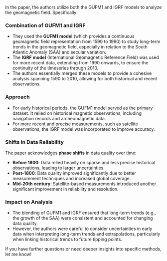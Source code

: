 In the paper, the authors utilize both the GUFM1 and IGRF models to analyze the geomagnetic field. Specifically:

### Combination of GUFM1 and IGRF
- They used the **GUFM1 model** (which provides a continuous geomagnetic field representation from 1590 to 1990) to study long-term trends in the geomagnetic field, especially in relation to the South Atlantic Anomaly (SAA) and secular variation.
- The **IGRF model** (International Geomagnetic Reference Field) was used for more recent data, extending from 1990 onwards, to ensure the continuity of the timeseries through 2010.
- The authors essentially merged these models to provide a cohesive analysis spanning 1590 to 2010, allowing for both historical and recent observations.

### Approach
- For early historical periods, the GUFM1 model served as the primary dataset. It relied on historical magnetic observations, including navigation records and archeomagnetic data.
- For more recent and precise measurements, such as satellite observations, the IGRF model was incorporated to improve accuracy.

### Shifts in Data Reliability
The paper acknowledges **phase shifts** in data quality over time:
- **Before 1800**: Data relied heavily on sparse and less precise historical observations, leading to larger uncertainties.
- **Post-1800**: Data quality improved significantly due to better measurement techniques and increased global coverage.
- **Mid-20th century**: Satellite-based measurements introduced another significant improvement in reliability and resolution.

### Impact on Analysis
- The blending of GUFM1 and IGRF ensured that long-term trends (e.g., the growth of the SAA) were consistent and accounted for changing data quality.
- However, the authors were careful to consider uncertainties in early data when interpreting long-term trends and extrapolations, particularly when linking historical trends to future tipping points.

If you have further questions or need deeper insights into specific methods, let me know!
